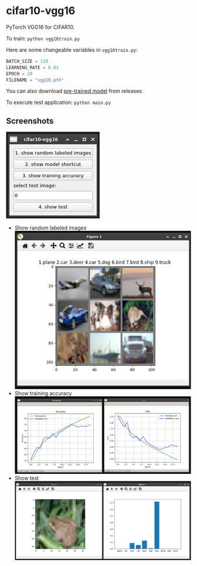 # cifar10-vgg16

PyTorch VGG16 for CIFAR10.

To train: `python vgg16train.py`

Here are some changeable variables in `vgg16train.py`:

```python
BATCH_SIZE = 128
LEARNING_RATE = 0.01
EPOCH = 20
FILENAME = "vgg16.pth"
```

You can also download [pre-trained model](https://github.com/blueskyson/cifar10-vgg16/releases) from releases.

To execute test application: `python main.py`

## Screenshots

![](./images/1.png)

- Show random labeled images  
  ![](./images/2.png)
- Show training accuracy  
  ![](./images/3.png)
- Show test  
  ![](./images/4.png)